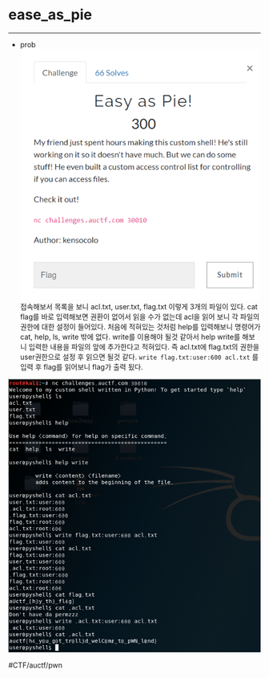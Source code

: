 # ease_as_pie
- - - -
* prob
![](ease_as_pie/prob.PNG)
접속해보서 목록을 보니 acl.txt, user.txt, flag.txt 이렇게 3개의 파일이 있다.
cat flag를 바로 입력해보면 권환이 없어서 읽을 수가 없는데 acl을 읽어 보니 각 파일의 권한에 대한 설정이 들어있다.
처음에 적혀있는 것처럼 help를 입력해보니 명령어가 cat, help, ls, write 밖에 없다.
write를 이용해야 될것 같아서 help write를 해보니 입력한 내용을 파일의 앞에 추가한다고 적혀있다.
즉 acl.txt에 flag.txt의 권한을 user권한으로 설정 후 읽으면 될것 같다.
`write flag.txt:user:600 acl.txt`
를 입력 후 flag를 읽어보니 flag가 출력 됬다.

![](ease_as_pie/flag.PNG)

#CTF/auctf/pwn